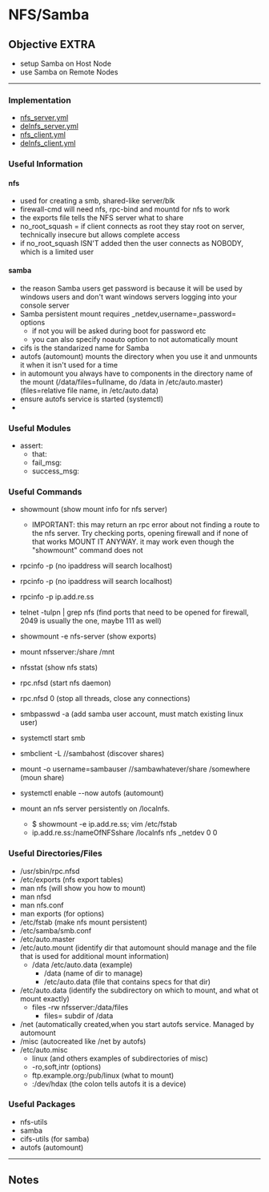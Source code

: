 # NFS/Samba

## Objective EXTRA
* setup Samba on Host Node
* use Samba on Remote Nodes

---

### Implementation
* [nfs_server.yml](nfs_server.yml)
* [delnfs_server.yml](delnfs_server.yml)
* [nfs_client.yml](nfs_client.yml)
* [delnfs_client.yml](delnfs_client.yml)

### Useful Information
#### nfs
* used for creating a smb, shared-like server/blk
* firewall-cmd will need nfs, rpc-bind and mountd for nfs to work
* the exports file tells the NFS server what to share
* no_root_squash = if client connects as root they stay root on server, technically insecure but allows complete access
* if no_root_squash ISN'T added then the user connects as NOBODY, which is a limited user

#### samba
* the reason Samba users get password is because it will be used by windows users and don't want windows servers logging into your console server
* Samba persistent mount requires _netdev,username=,password= options
	* if not you will be asked during boot for password etc
	* you can also specify noauto option to not automatically mount
* cifs is the standarized name for Samba
* autofs (automount) mounts the directory when you use it and unmounts it when it isn't used for a time
*  in automount you always have to components in the directory name of the mount (/data/files=fullname, do /data in /etc/auto.master) (files=relative file name, in /etc/auto.data)
* ensure autofs service is started (systemctl)
* 


### Useful Modules
* assert:
	* that:
	* fail_msg:
	* success_msg:

### Useful Commands
* showmount (show mount info for nfs server)
	* IMPORTANT: this may return an rpc error about not finding a route to the nfs server. Try checking ports, opening firewall and if none of that works MOUNT IT ANYWAY. it may work even though the "showmount" command does not
* rpcinfo -p (no ipaddress will search localhost)
* rpcinfo -p (no ipaddress will search localhost)
* rpcinfo -p ip.add.re.ss 
* telnet -tulpn | grep nfs (find ports that need to be opened for firewall, 2049 is usually the one, maybe 111 as well)
* showmount -e nfs-server (show exports)
* mount nfsserver:/share /mnt
* nfsstat (show nfs stats)
* rpc.nfsd (start nfs daemon)
* rpc.nfsd 0 (stop all threads, close any connections)
* smbpasswd -a (add samba user account, must match existing linux user)
* systemctl start smb
* smbclient -L //sambahost (discover shares)
* mount -o username=sambauser //sambawhatever/share /somewhere (moun share)
* systemctl enable --now autofs (automount)

* mount an nfs server persistently on /localnfs.
	* $ showmount -e ip.add.re.ss; vim /etc/fstab
	* ip.add.re.ss:/nameOfNFSshare	/localnfs	nfs	_netdev		0 0



### Useful Directories/Files
* /usr/sbin/rpc.nfsd
* /etc/exports (nfs export tables)
* man nfs (will show you how to mount)
* man nfsd
* man nfs.conf
* man exports (for options)
* /etc/fstab (make nfs mount persistent)
* /etc/samba/smb.conf
* /etc/auto.master
* /etc/auto.mount (identify dir that automount should manage and the file that is used for additional mount information)
	* /data /etc/auto.data (example)
		* /data (name of dir to manage)
		* /etc/auto.data (file that contains specs for that dir)
* /etc/auto.data (identify the subdirectory on which to mount, and what ot mount exactly)
	* files -rw nfsserver:/data/files
		* files= subdir of /data
* /net (automatically created,when you start autofs service. Managed by automount
* /misc (autocreated like /net by autofs)
* /etc/auto.misc
	* linux (and others examples of subdirectories of misc)
	* -ro,soft,intr (options)
	*  ftp.example.org:/pub/linux (what to mount)
	* :/dev/hdax (the colon tells autofs it is a device)

### Useful Packages
* nfs-utils
* samba
* cifs-utils (for samba)
* autofs (automount)

---

## Notes
